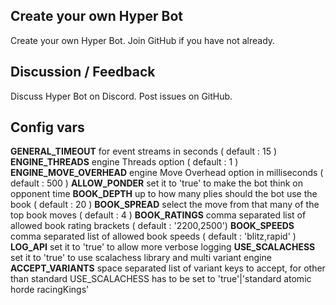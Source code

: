 ## Create your own Hyper Bot
Create your own Hyper Bot.
Join GitHub if you have not already.
## Discussion / Feedback
Discuss Hyper Bot on Discord.
Post issues on GitHub.
## Config vars
**GENERAL_TIMEOUT** for event streams in seconds ( default : 15 )
**ENGINE_THREADS** engine Threads option ( default : 1 )
**ENGINE_MOVE_OVERHEAD** engine Move Overhead option in milliseconds ( default : 500 )
**ALLOW_PONDER** set it to 'true' to make the bot think on opponent time
**BOOK_DEPTH** up to how many plies should the bot use the book ( default : 20 )
**BOOK_SPREAD** select the move from that many of the top book moves ( default : 4 )
**BOOK_RATINGS** comma separated list of allowed book rating brackets ( default : '2200,2500')
**BOOK_SPEEDS** comma separated list of allowed book speeds ( default : 'blitz,rapid' )
**LOG_API** set it to 'true' to allow more verbose logging
**USE_SCALACHESS** set it to 'true' to use scalachess library and multi variant engine
**ACCEPT_VARIANTS** space separated list of variant keys to accept, for other than standard USE_SCALACHESS has to be set to 'true'|'standard atomic horde racingKings'